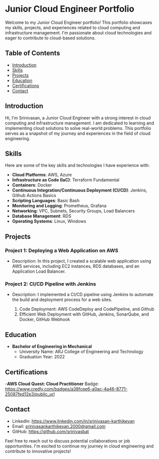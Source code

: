 # Junior Cloud Engineer Portfolio

Welcome to my Junior Cloud Engineer portfolio! This portfolio showcases my skills, projects, and experiences related to cloud computing and infrastructure management. I'm passionate about cloud technologies and eager to contribute to cloud-based solutions.

## Table of Contents

- [Introduction](#introduction)
- [Skills](#skills)
- [Projects](#projects)
- [Education](#education)
- [Certifications](#certifications)
- [Contact](#contact)

## Introduction

Hi, I'm Srinivasan, a Junior Cloud Engineer with a strong interest in cloud computing and infrastructure management. I am dedicated to learning and implementing cloud solutions to solve real-world problems. This portfolio serves as a snapshot of my journey and experiences in the field of cloud engineering.

## Skills

Here are some of the key skills and technologies I have experience with:

- **Cloud Platforms**: AWS, Azure
- **Infrastructure as Code (IaC)**: Terraform Fundamental
- **Containers**: Docker
- **Continuous Integration/Continuous Deployment (CI/CD)**: Jenkins, Github Actions Basics
- **Scripting Languages**: Basic Bash
- **Monitoring and Logging**: Prometheus, Grafana
- **Networking**: VPC, Subnets, Security Groups, Load Balancers
- **Database Management**: RDS
- **Operating Systems**: Linux, Windows

## Projects

### Project 1: Deploying a Web Application on AWS

- Description: In this project, I created a scalable web application using AWS services, including EC2 instances, RDS databases, and an Application Load Balancer.

### Project 2: CI/CD Pipeline with Jenkins

- Description: I implemented a CI/CD pipeline using Jenkins to automate the build and deployment process for a web sites.
  
  1. Code Deployment: AWS CodeDeploy and CodePipeline, and Github
  2. Efficient Web Deployment with GitHub, Jenkins, SonarQube, and Docker,
     GitHub Webhook

## Education

- **Bachelor of Engineering in Mechanical**
  - University Name: ARJ College of Engineering and Technology
  - Graduation Year: 2022

## Certifications
  -**AWS Cloud Quest: Cloud Practitioner**
  Badge: https://www.credly.com/badges/a38fcee6-a0ac-4a46-8771-25087fed12e3/public_url
## Contact

- LinkedIn: https://www.linkedin.com/in/srinivasan-karthikeyan
- Email: srinivasankarthikeyan.2000@gmail.com
- GitHub: https://github.com/srinivasbat

Feel free to reach out to discuss potential collaborations or job opportunities. I'm excited to continue my journey in cloud engineering and contribute to innovative projects!
